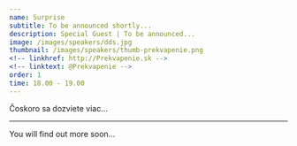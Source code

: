 ```yaml
---
name: Surprise
subtitle: To be announced shortly... 
description: Special Guest | To be announced...
image: /images/speakers/dds.jpg
thumbnail: /images/speakers/thumb-prekvapenie.png
<!-- linkhref: http://Prekvapenie.sk -->
<!-- linktext: @Prekvapenie -->
order: 1
time: 18.00 - 19.00
---
```


Čoskoro sa dozviete viac…

---

You will find out more soon...